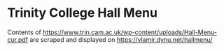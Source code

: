 # Trinity College Hall Menu

Contents of https://www.trin.cam.ac.uk/wp-content/uploads/Hall-Menu-cur.pdf 
are scraped and displayed on https://vlamir.dynu.net/hallmenu/
